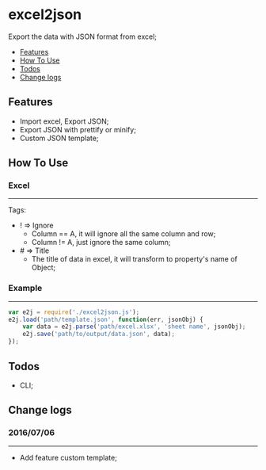 # excel2json

Export the data with JSON format from excel;

- [Features](#features)
- [How To Use](#howtouse)
- [Todos](#todos)
- [Change logs](#logs)

## <a name="features"></a>Features

- Import excel, Export JSON;
- Export JSON with prettify or minify;
- Custom JSON template;

## <a name="howtouse"></a>How To Use

### Excel
---
Tags:

- \! => Ignore
    - Column == A, it will ignore all the same column and row;
    - Column != A, just ignore the same column;
- \# => Title
    - The title of data in excel, it will transform to property's name of Object;

### Example
---
```javascript
var e2j = require('./excel2json.js');
e2j.load('path/template.json', function(err, jsonObj) {
    var data = e2j.parse('path/excel.xlsx', 'sheet name', jsonObj);
    e2j.save('path/to/output/data.json', data);
});
```

## <a name="todos"></a>Todos

- CLI;

## <a name="logs"></a>Change logs

### 2016/07/06
---
- Add feature custom template;
